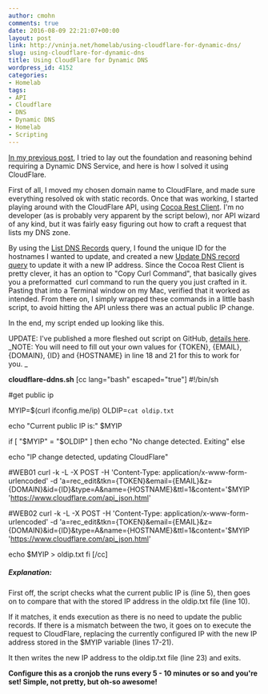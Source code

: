 ```yaml
---
author: cmohn
comments: true
date: 2016-08-09 22:21:07+00:00
layout: post
link: http://vninja.net/homelab/using-cloudflare-for-dynamic-dns/
slug: using-cloudflare-for-dynamic-dns
title: Using CloudFlare for Dynamic DNS
wordpress_id: 4152
categories:
- Homelab
tags:
- API
- Cloudflare
- DNS
- Dynamic DNS
- Homelab
- Scripting
---
```


[In my previous post](http://vninja.net/homelab/dynamic-dns-requirements/), I tried to lay out the foundation and reasoning behind requiring a Dynamic DNS Service, and here is how I solved it using CloudFlare.

First of all, I moved my chosen domain name to CloudFlare, and made sure everything resolved ok with static records. Once that was working, I started playing around with the CloudFlare API, using [Cocoa Rest Client](http://mmattozzi.github.io/cocoa-rest-client/). I'm no developer (as is probably very apparent by the script below), nor API wizard of any kind, but it was fairly easy figuring out how to craft a request that lists my DNS zone.

By using the [List DNS Records](https://api.cloudflare.com/#dns-records-for-a-zone-list-dns-records) query, I found the unique ID for the hostnames I wanted to update, and created a new [Update DNS record query](https://api.cloudflare.com/#dns-records-for-a-zone-update-dns-record) to update it with a new IP address. Since the Cocoa Rest Client is pretty clever, it has an option to "Copy Curl Command", that basically gives you a preformatted  curl command to run the query you just crafted in it. Pasting that into a Terminal window on my Mac, verified that it worked as intended. From there on, I simply wrapped these commands in a little bash script, to avoid hitting the API unless there was an actual public IP change.

In the end, my script ended up looking like this.

UPDATE:
I've published a more fleshed out script on GitHub, [details here](http://vninja.net/homelab/cloudflare-dynamic-dns-update-script-cf-ddns-sh/).
_NOTE: You will need to fill out your own values for {TOKEN}, {EMAIL}, {DOMAIN}, {ID} and {HOSTNAME} in line 18 and 21 for this to work for you. _

**cloudflare-ddns.sh**
[cc lang="bash" escaped="true"]
#!/bin/sh

#get public ip

MYIP=$(curl ifconfig.me/ip)
OLDIP=`cat oldip.txt`

echo "Current public IP is:" $MYIP

if [ "$MYIP" = "$OLDIP" ]
then
echo "No change detected. Exiting"
else

echo "IP change detected, updating CloudFlare"

#WEB01
curl -k -L -X POST -H 'Content-Type: application/x-www-form-urlencoded' -d 'a=rec_edit&tkn={TOKEN}&email={EMAIL}&z={DOMAIN}&id={ID}&type=A&name={HOSTNAME}&ttl=1&content='$MYIP 'https://www.cloudflare.com/api_json.html'

#WEB02
curl -k -L -X POST -H 'Content-Type: application/x-www-form-urlencoded' -d 'a=rec_edit&tkn={TOKEN}&email={EMAIL}&z={DOMAIN}&id={ID}&type=A&name={HOSTNAME}&ttl=1&content='$MYIP 'https://www.cloudflare.com/api_json.html'

echo $MYIP > oldip.txt
fi
[/cc]



##### Explanation:



First off, the script checks what the current public IP is (line 5), then goes on to compare that with the stored IP address in the oldip.txt file (line 10).

If it matches, it ends execution as there is no need to update the public records. If there is a mismatch between the two, it goes on to execute the request to CloudFlare, replacing the currently configured IP with the new IP address stored in the $MYIP variable (lines 17-21).

It then writes the new IP address to the oldip.txt file (line 23) and exits.

**Configure this as a cronjob the runs every 5 - 10 minutes or so and you're set! Simple, not pretty, but oh-so awesome!**
